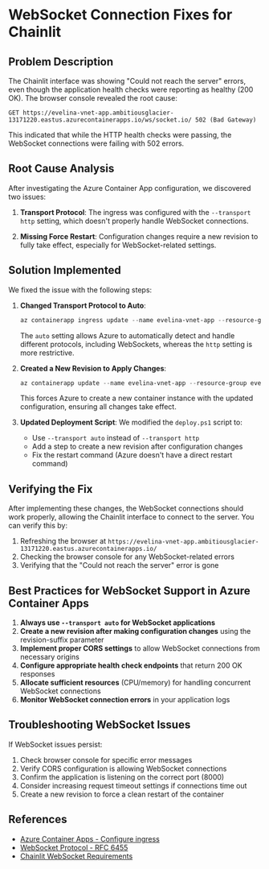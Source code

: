 # WebSocket Connection Fixes for Chainlit

## Problem Description

The Chainlit interface was showing "Could not reach the server" errors, even though the application health checks were reporting as healthy (200 OK). The browser console revealed the root cause:

```
GET https://evelina-vnet-app.ambitiousglacier-13171220.eastus.azurecontainerapps.io/ws/socket.io/ 502 (Bad Gateway)
```

This indicated that while the HTTP health checks were passing, the WebSocket connections were failing with 502 errors.

## Root Cause Analysis

After investigating the Azure Container App configuration, we discovered two issues:

1. **Transport Protocol**: The ingress was configured with the `--transport http` setting, which doesn't properly handle WebSocket connections.

2. **Missing Force Restart**: Configuration changes require a new revision to fully take effect, especially for WebSocket-related settings.

## Solution Implemented

We fixed the issue with the following steps:

1. **Changed Transport Protocol to Auto**:
   ```powershell
   az containerapp ingress update --name evelina-vnet-app --resource-group evelina-ai-rg --transport auto
   ```
   
   The `auto` setting allows Azure to automatically detect and handle different protocols, including WebSockets, whereas the `http` setting is more restrictive.

2. **Created a New Revision to Apply Changes**:
   ```powershell
   az containerapp update --name evelina-vnet-app --resource-group evelina-ai-rg --revision-suffix "websocket-fix-$(Get-Date -Format 'yyyyMMddHHmmss')"
   ```
   
   This forces Azure to create a new container instance with the updated configuration, ensuring all changes take effect.

3. **Updated Deployment Script**:
   We modified the `deploy.ps1` script to:
   - Use `--transport auto` instead of `--transport http`
   - Add a step to create a new revision after configuration changes
   - Fix the restart command (Azure doesn't have a direct restart command)

## Verifying the Fix

After implementing these changes, the WebSocket connections should work properly, allowing the Chainlit interface to connect to the server. You can verify this by:

1. Refreshing the browser at `https://evelina-vnet-app.ambitiousglacier-13171220.eastus.azurecontainerapps.io/`
2. Checking the browser console for any WebSocket-related errors
3. Verifying that the "Could not reach the server" error is gone

## Best Practices for WebSocket Support in Azure Container Apps

1. **Always use `--transport auto` for WebSocket applications**
2. **Create a new revision after making configuration changes** using the revision-suffix parameter
3. **Implement proper CORS settings** to allow WebSocket connections from necessary origins
4. **Configure appropriate health check endpoints** that return 200 OK responses
5. **Allocate sufficient resources** (CPU/memory) for handling concurrent WebSocket connections
6. **Monitor WebSocket connection errors** in your application logs

## Troubleshooting WebSocket Issues

If WebSocket issues persist:

1. Check browser console for specific error messages
2. Verify CORS configuration is allowing WebSocket connections
3. Confirm the application is listening on the correct port (8000)
4. Consider increasing request timeout settings if connections time out
5. Create a new revision to force a clean restart of the container

## References

- [Azure Container Apps - Configure ingress](https://docs.microsoft.com/en-us/azure/container-apps/ingress-overview)
- [WebSocket Protocol - RFC 6455](https://datatracker.ietf.org/doc/html/rfc6455)
- [Chainlit WebSocket Requirements](https://docs.chainlit.io/get-started/installation) 